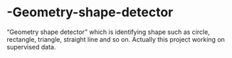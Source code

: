 # -Geometry-shape-detector
“Geometry shape detector” which is identifying shape such as circle, rectangle,
triangle, straight line and so on. Actually this project working on supervised data. 
